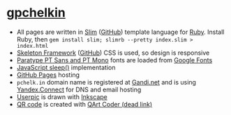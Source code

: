 # [gpchelkin](https://pchelk.in)
- All pages are written in [Slim](http://slim-lang.com/) ([GitHub](https://github.com/slim-template/slim)) template language for [Ruby](https://www.ruby-lang.org). Install Ruby, then `gem install slim; slimrb --pretty index.slim > index.html`
- [Skeleton Framework](https://skeleton-framework.github.io/) ([GitHub](https://github.com/skeleton-framework/skeleton-framework)) CSS is used, so design is responsive
- [Paratype PT Sans and PT Mono](https://company.paratype.com/pt-sans-pt-serif) fonts are loaded from [Google Fonts](https://fonts.google.com/)
- [JavaScript sleep()](https://stackoverflow.com/a/39914235/2490759) implementation
- [GitHub Pages](https://pages.github.com/) hosting
- `pchelk.in` domain name is registered at [Gandi.net](https://www.gandi.net) and is using [Yandex.Connect](https://yandex.com/support/connect/index.html) for DNS and email hosting
- [Userpic](https://pchelk.in/gpchelkin.png) is drawn with [Inkscape](https://inkscape.org)
- [QR code](https://pchelk.in/qr.png) is created with [QArt Coder (dead link)](https://research.swtch.com/qr/draw)

<!-- - Utilizing [JetBrains PyCharm](https://www.jetbrains.com/pycharm/) IDE's [File Watchers](https://www.jetbrains.com/help/pycharm/tutorial-file-watchers-in-product.html) feature for auto-translating Slim into HTML for static hosting, see [exported file watcher](jetbrains_filewatchers_slim.xml) and [how to use it](https://www.jetbrains.com/help/pycharm/tutorial-file-watchers-in-product.html). -->
<!-- - [QR code](https://pchelk.in/qr2.png) is created with [qart.js](https://kciter.github.io/qart.js/) ([GitHub](https://github.com/kciter/qart.js)) -->
<!-- - [Honeybee](https://emojipedia.org/apple/ios-12.1/honeybee/), [OK Hand](https://emojipedia.org/apple/ios-12.1/ok-hand-sign/) and [Thumbs Up](https://emojipedia.org/apple/ios-12.1/thumbs-up-sign/) emojis from [Apple Color Emoji iOS 12.1](https://emojipedia.org/apple/ios-12.1/) font -->
<!-- - `🐝👍.ws` / `xn--lo8h6c.ws` emoji domain name is registered at [GoDaddy](https://❤❤❤.ws/), DNS-managed with [Cloudflare](https://cloudflare.com) and redirected through [Netlify](https://www.netlify.com/docs/redirects/) -->
<!-- - [/tusit](https://pchelk.in/tusit) is [Yandex.Calendar](https://yandex.ru/support/calendar/faq/whatfor.html) -->
<!-- - Translated into HTML with [Plim](https://plim.readthedocs.io) ([GitHub](https://github.com/avanov/Plim)), Python port of Ruby's Slim -->
